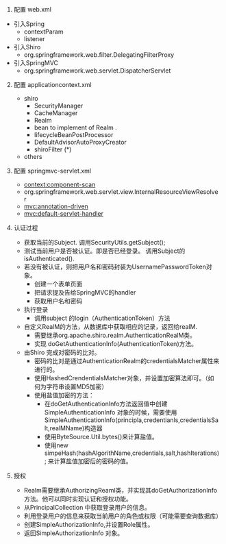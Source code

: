 1. 配置 web.xml
- 引入Spring
    - contextParam
    - listener         
- 引入Shiro
    - org.springframework.web.filter.DelegatingFilterProxy    
- 引入SpringMVC
    - org.springframework.web.servlet.DispatcherServlet 
2. 配置 applicationcontext.xml
    - shiro
        - SecurityManager 
        - CacheManager
        - Realm
        - bean to implement of Realm .
        - lifecycleBeanPostProcessor
        - DefaultAdvisorAutoProxyCreator
        - shiroFilter (*)
    - others

3. 配置 springmvc-servlet.xml
    - <context:component-scan>
    - org.springframework.web.servlet.view.InternalResourceViewResolver
    - <mvc:annotation-driven>
    - <mvc:default-servlet-handler>
    
4. 认证过程
    - 获取当前的Subject. 调用SecurityUtils.getSubject();
    - 测试当前用户是否被认证。即是否已经登录。 调用Subject的isAuthenticated().
    - 若没有被认证，则把用户名和密码封装为UsernamePasswordToken对象。
        - 创建一个表单页面
        - 把请求提及告给SpringMVC的handler
        - 获取用户名和密码
    - 执行登录
        - 调用subject 的login（AuthenticationToken）方法
    - 自定义RealM的方法，从数据库中获取相应的记录，返回给realM.
        - 需要继承org.apache.shiro.realm.AuthenticationRealM类。
        - 实现 doGetAuthenticationInfo(AuthenticationToken)方法。
    - 由Shiro 完成对密码的比对。
        - 密码的比对是通过AuthenticationRealm的credentialsMatcher属性来进行的。
        - 使用HashedCrendentialsMatcher对象，并设置加密算法即可。（如何为字符串设置MD5加密）
        - 使用盐值加密的方法：
            - 在doGetAuthenticationInfo方法返回值中创建SimpleAuthenticationInfo 对象的时候，需要使用SimpleAuthenticationInfo(principla,credentianls,credentialsSalt,realMName)构造器
            - 使用ByteSource.Util.bytes()来计算盐值。
            - 使用new simpeHash(hashAlgorithName,credentials,salt,hashIterations); 来计算盐值加密后的密码的值。
            
5. 授权
    - Realm需要继承AuthorizingReaml类，并实现其doGetAuthorizationInfo方法。他可以同时实现认证和授权功能。
    - 从PrincipalCollection 中获取登录用户的信息。
    - 利用登录用户的信息来获取当前用户的角色或权限（可能需要查询数据库）
    - 创建SimpleAuthorizationInfo,并设置Role属性。
    - 返回SimpleAuthorizationInfo 对象。